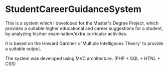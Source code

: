 # StudentCareerGuidanceSystem

This is a system which I developed for the Master's Degree Project, which provides a suitable higher educational and career suggestions for a student, by analyzing his/her examination/extra curricular activities.

It is based on the Howard Gardner's 'Multiple Intellignces Theory' to provide a suitable output.

The system was developed using MVC architecture. (PHP + SQL + HTNL + CSS)
